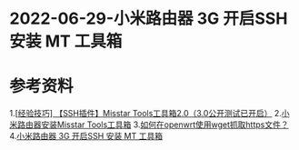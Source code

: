# 2022-06-29-小米路由器 3G 开启SSH 安装 MT 工具箱 

# 参考资料

1.[[经验技巧\] 【SSH插件】Misstar Tools工具箱2.0（3.0公开测试已开启）](http://www.miui.com/thread-7520321-1-1.html)
2.[小米路由器安装Misstar Tools工具箱](https://vipiu.net/archives/2017/12/29/195.html)
3.[如何在openwrt使用wget抓取https文件？](https://segmentfault.com/q/1010000009383767)
4.[小米路由器 3G 开启SSH 安装 MT 工具箱](http://einverne.github.io/post/2018/01/xiaomi-router-3g-ssh-mt-tools.html)